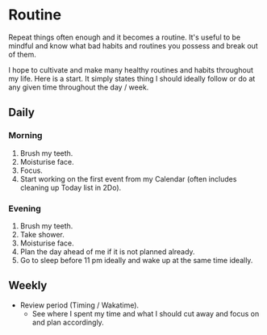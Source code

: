 # Routine
Repeat things often enough and it becomes a routine. It's useful to be mindful and know what bad habits and routines you possess and break out of them.

I hope to cultivate and make many healthy routines and habits throughout my life. Here is a start. It simply states thing I should ideally follow or do at any given time throughout the day / week.

## Daily
### Morning
1. Brush my teeth.
2. Moisturise face.
3. Focus.
4. Start working on the first event from my Calendar (often includes cleaning up Today list in 2Do).

### Evening
1. Brush my teeth.
2. Take shower.
3. Moisturise face.
4. Plan the day ahead of me if it is not planned already.
5. Go to sleep before 11 pm ideally and wake up at the same time ideally.

## Weekly
- Review period (Timing / Wakatime).
	- See where I spent my time and what I should cut away and focus on and plan accordingly.